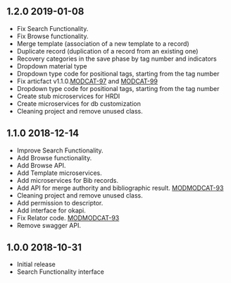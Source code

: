 ## 1.2.0 2019-01-08
 * Fix Search Functionality.
 * Fix Browse functionality.
 * Merge template (association of a new template to a record)
 * Duplicate record (duplication of a record from an existing one)
 * Recovery categories in the save phase by tag number and indicators
 * Dropdown material type
 * Dropdown type code for positional tags, starting from the tag number
 * Fix articfact v1.1.0.[MODCAT-97](https://issues.folio.org/browse/MODCAT-97) and [MODCAT-99](https://issues.folio.org/browse/MODCAT-99)
 * Dropdown type code for positional tags, starting from the tag number
 * Create stub microservices for HRDI
 * Create microservices for db customization
 * Cleaning project and remove unused class.


## 1.1.0 2018-12-14
 * Improve Search Functionality.
 * Add Browse functionality.
 * Add Browse API.
 * Add Template microservices.
 * Add microservices for Bib records.
 * Add API for merge authority and bibliographic result. [MODMODCAT-93](https://issues.folio.org/browse/MODCAT-93)
 * Cleaning project and remove unused class.
 * Add permission to descriptor.
 * Add interface for okapi.
 * Fix Relator code. [MODMODCAT-93](https://issues.folio.org/browse/MODCAT-92)
 * Remove swagger API.
 
## 1.0.0 2018-10-31
 * Initial release
 * Search Functionality interface
